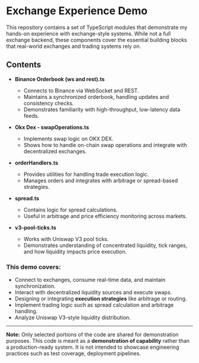 # Exchange Experience Demo

This repository contains a set of TypeScript modules that demonstrate my hands-on experience with exchange-style systems.
While not a full exchange backend, these components cover the essential building blocks that real-world exchanges and trading systems rely on.

## Contents

- **Binance Orderbook (ws and rest).ts**
  - Connects to Binance via WebSocket and REST.
  - Maintains a synchronized orderbook, handling updates and consistency checks.
  - Demonstrates familiarity with high-throughput, low-latency data feeds.

- **Okx Dex - swapOperations.ts**
  - Implements swap logic on OKX DEX.
  - Shows how to handle on-chain swap operations and integrate with decentralized exchanges.

- **orderHandlers.ts**
  - Provides utilities for handling trade execution logic.
  - Manages orders and integrates with arbitrage or spread-based strategies.

- **spread.ts**
  - Contains logic for spread calculations.
  - Useful in arbitrage and price efficiency monitoring across markets.

- **v3-pool-ticks.ts**
  - Works with Uniswap V3 pool ticks.
  - Demonstrates understanding of concentrated liquidity, tick ranges, and how liquidity impacts price execution.

### This demo covers:

- Connect to exchanges, consume real-time data, and maintain synchronization.
- Interact with decentralized liquidity sources and execute swaps.
- Designing or integrating **execution strategies** like arbitrage or routing.
- Implement trading logic such as spread calculation and arbitrage handling.
- Analyze Uniswap V3-style liquidity distribution.

---

**Note:** Only selected portions of the code are shared for demonstration purposes. This code is meant as a **demonstration of capability** rather than a production-ready system. It is not intended to showcase engineering practices such as test coverage, deployment pipelines.
